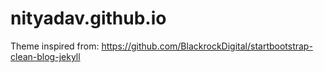 # nityadav.github.io
Theme inspired from: https://github.com/BlackrockDigital/startbootstrap-clean-blog-jekyll
